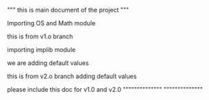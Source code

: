 """
this is main document of the project
"""

Importing OS and Math module

this is from v1.o branch

importing implib module

we are adding default values

this is from v2.o branch
adding default values

please include this doc for v1.0 and v2.0
""""""""""""""
""""""""""""""